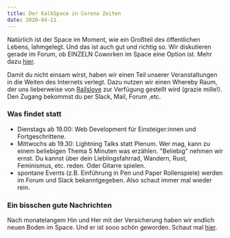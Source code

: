 ```yaml
---
title: Der KalkSpace in Corona Zeiten
date: 2020-04-11
---
```


Natürlich ist der Space im Moment, wie ein Großteil des öffentlichen Lebens, lahmgelegt. Und das ist auch gut und richtig so. Wir diskutieren gerade im Forum, ob EINZELN Coworken im Space eine Option ist. Mehr dazu [hier](https://discuss.kalk.space/t/kalkspace-zum-solo-coworken-oeffnen/214).
   
Damit du nicht einsam wirst, haben wir einen Teil unserer Veranstaltungen in die Weiten des Internets verlegt. Dazu nutzen wir einen Whereby Raum, der uns lieberweise von [Railslove](https://railslove.com/) zur Verfügung gestellt wird (grazie mille!). Den Zugang bekommst du per Slack, Mail, Forum ,etc.

### Was findet statt

* Dienstags ab 19.00: Web Development für Einsteiger:innen und Fortgeschrittene.
* Mittwochs ab 19.30: Lightning Talks statt Plenum. Wer mag, kann zu einem beliebigen Thema 5 Minuten was erzählen. "Beliebig" nehmen wir ernst. Du kannst über dein Lieblingsfahrrad, Wandern, Rust, Feminismus, etc. reden. Oder Gitarre spielen.
* spontane Events (z.B. Einführung in Pen und Paper Rollenspiele) werden im Forum und Slack bekanntgegeben. Also schaut immer mal wieder rein.

### Ein bisschen gute Nachrichten

Nach monatelangem Hin und Her mit der Versicherung haben wir endlich neuen Boden im Space. Und er ist sooo schön geworden. Schaut mal [hier](https://www.instagram.com/p/B-Kgf4hH-s4/).
